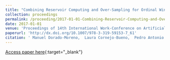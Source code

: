 ```yaml
---
title: "Combining Reservoir Computing and Over-Sampling for Ordinal Wind Power Ramp Prediction"
collection: proceedings
permalink: /proceeding/2017-01-01-Combining-Reservoir-Computing-and-Over-Sampling-for-Ordinal-Wind-Power-Ramp-Prediction
date: 2017-01-01
venue: 'Proceedings of 14th International Work-Conference on Artificial and Natural Neural Networks (IWANN2017)'
paperurl: 'http://dx.doi.org/10.1007/978-3-319-59153-7_61'
citation: ' Manuel Dorado-Moreno,  Laura Cornejo-Bueno,  Pedro Antonio Gutiérrez,  Luis Prieto,  Sancho Salcedo-Sanz,  César Hervás-Martínez, &quot;Combining Reservoir Computing and Over-Sampling for Ordinal Wind Power Ramp Prediction.&quot; Proceedings of 14th International Work-Conference on Artificial and Natural Neural Networks (IWANN2017), Vol.10305, 2017, Cádiz, Spain, pp.708-719.'
---
```

[Access paper here](http://dx.doi.org/10.1007/978-3-319-59153-7_61){:target="_blank"}
